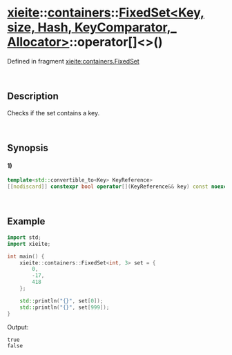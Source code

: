 # [xieite](../../../../../../xieite.md)\:\:[containers](../../../../../../containers.md)\:\:[FixedSet<Key, size, Hash, KeyComparator,_ Allocator>](../../../../fixed_set.md)\:\:operator\[\]\<\>\(\)
Defined in fragment [xieite:containers.FixedSet](../../../../../../../src/containers/fixed_set.cpp)

&nbsp;

## Description
Checks if the set contains a key.

&nbsp;

## Synopsis
#### 1)
```cpp
template<std::convertible_to<Key> KeyReference>
[[nodiscard]] constexpr bool operator[](KeyReference&& key) const noexcept;
```

&nbsp;

## Example
```cpp
import std;
import xieite;

int main() {
    xieite::containers::FixedSet<int, 3> set = {
        0,
        -17,
        418
    };

    std::println("{}", set[0]);
    std::println("{}", set[999]);
}
```
Output:
```
true
false
```
